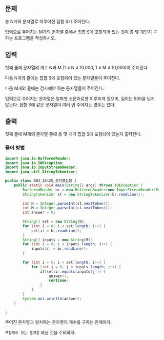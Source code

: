 ## 문제

총 N개의 문자열로 이루어진 집합 S가 주어진다.

입력으로 주어지는 M개의 문자열 중에서 집합 S에 포함되어 있는 것이 총 몇 개인지 구하는 프로그램을 작성하시오.

## 입력

첫째 줄에 문자열의 개수 N과 M (1 ≤ N ≤ 10,000, 1 ≤ M ≤ 10,000)이 주어진다. 

다음 N개의 줄에는 집합 S에 포함되어 있는 문자열들이 주어진다.

다음 M개의 줄에는 검사해야 하는 문자열들이 주어진다.

입력으로 주어지는 문자열은 알파벳 소문자로만 이루어져 있으며, 길이는 500을 넘지 않는다. 집합 S에 같은 문자열이 여러 번 주어지는 경우는 없다.

## 출력

첫째 줄에 M개의 문자열 중에 총 몇 개가 집합 S에 포함되어 있는지 출력한다.



### 풀이 방법

```java
import java.io.BufferedReader;
import java.io.IOException;
import java.io.InputStreamReader;
import java.util.StringTokenizer;

public class BOJ_14425_문자열집합 {
	public static void main(String[] args) throws IOException {
		BufferedReader br = new BufferedReader(new InputStreamReader(System.in));
		StringTokenizer st = new StringTokenizer(br.readLine());
		
		int N = Integer.parseInt(st.nextToken());
		int M = Integer.parseInt(st.nextToken());
		int answer = 0;
		
		String[] set = new String[N];
		for (int i = 0; i < set.length; i++) {
			set[i] = br.readLine();
		}
		String[] inputs = new String[M];
		for (int i = 0; i < inputs.length; i++) {
			inputs[i] = br.readLine();
		}
		
		for (int i = 0; i < set.length; i++) {
			for (int j = 0; j < inputs.length; j++) {
				if(set[i].equals(inputs[j])) {
					answer++;
					continue;
				}
			}
		}
		System.out.println(answer);
	}
	
}
```

주어진 문자열과 일치하는 문자열의 개수를 구하는 문제이다.

`포함되어 있는 문자열` 아닌 것을 주의하자.
